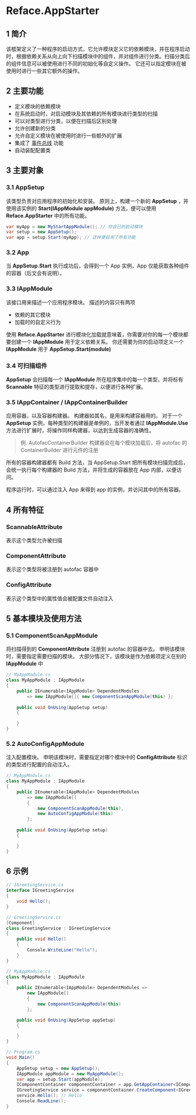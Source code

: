 # Reface.AppStarter

## 1 简介

该框架定义了一种程序的启动方式，它允许模块定义它的依赖模块，并在程序启动时，根据依赖关系从向上向下扫描模块中的组件，并对组件进行分类。扫描分类后的组件信息可以被使用进行不同的初始化等自定义操作。
它还可以指定模块在被使用时进行一些其它额外的操作。

## 2 主要功能

* 定义模块的依赖模块
* 在系统启动时，对启动模块及其依赖的所有模块进行类型的扫描
* 可以对类型进行分类，以便在扫描后区别处理
* 允许创建新的分类
* 允许自定义模块在被使用时进行一些额外的扩展
* 集成了 [事件总线](https://github.com/ShimizuShiori/EventBus) 功能
* 自动装配配置类

## 3 主要对象

### 3.1 AppSetup

该类型负责对应用程序的初始化和安装。
原则上，构建一个新的 **AppSetup** ，并使用该实例的 **Start(IAppModule appModule)** 方法，便可以使用 **Reface.AppStarter** 中的所有功能。
```csharp
var myApp = new MyStartAppModule(); // 你自已的启动模块
var setup = new AppSetup();
var app = setup.Start(myApp); // 这样便启用了所有功能
```

### 3.2 App

当 **AppSetup.Start** 执行成功后，会得到一个 App 实例，App 仅能获取各种组件的容器（后文会有说明）。

### 3.3 IAppModule

该接口用来描述一个应用程序模块。
描述的内容只有两项
* 依赖的其它模块
* 加载时的自定义行为

使用 **Reface.AppStarter** 进行模块化加载就意味着，你需要对你的每一个模块都要创建一个 **IAppModule** 用于定义依赖关系。
你还需要为你的启动项定义一个 **IAppModule** 用于 **AppSetup.Start(module)**

### 3.4 可扫描组件

**AppSetup** 会扫描每一个 **IAppModule** 所在程序集中的每一个类型，并将标有 **Scannable** 特征的类型进行提取和提存，以便进行各种扩展。

### 3.5 IAppContainer / IAppContainerBuilder

应用容器，以及容器构建器。
构建器如其名，是用来构建容器用的。
对于一个 **AppSetup** 实例，每种类型的构建器是单例的，当开发者通过 **IAppModule.Use** 方法进行扩展时，将操作同样构建器，以达到生成容器的准确性。
> 例. AutofacContainerBuilder 构建器会在每个模块加载后，将 autofac 的 ContainerBuilder 进行元件的注册

所有的容器构建器都有 Build 方法，当 AppSetup.Start 把所有模块扫描完成后，会统一执行每个构建器的 Build 方法，并将生成的容器放在 App 内部，以便访问。

程序运行时，可以通过注入 App 来得到 app 的实例，并访问其中的所有容器。

## 4 所有特征

### ScannableAttribute

表示这个类型允许被扫描

### ComponentAttribute

表示这个类型将被注册到 autofac 容器中

### ConfigAttribute

表示这个类型中的属性值会被配置文件自动注入

## 5 基本模块及使用方法

### 5.1 ComponentScanAppModule

将扫描得到的 **ComponentAttribute** 注册到 autofac 的容器中去。
申明该模块时，需要指定需要扫描的模块。
大部分情况下，该模块是作为依赖项定义在别的 **IAppModule** 中
```csharp
// MyAppModule.cs
class MyAppModule : IAppModule
{
    public IEnumerable<IAppModule> DependentModules 
        => new IAppModule[]{ new ComponentScanAppModule(this) };
    
    public void OnUsing(AppSetup setup)
    {

    }
}
```

### 5.2 AutoConfigAppModule

注入配置模块。
申明该模块时，需要指定对哪个模块中的 **ConfigAttribute** 标识的类型进行配置的自动注入。
```csharp
// MyAppModule.cs
class MyAppModule : IAppModule
{
    public IEnumerable<IAppModule> DependentModules 
        => new IAppModule[]
        { 
            new ComponentScanAppModule(this), 
            new AutoConfigAppModule(this) 
        };
    
    public void OnUsing(AppSetup setup)
    {

    }
}
```

## 6 示例

```csharp
// IGreetingService.cs
interface IGreetingService
{
    void Hello();
}

// GreetingService.cs
[Component]
class GreetingService : IGreetingService
{
    public void Hello()
    {
        Console.WriteLine("Hello");
    }
}

// MyAppModule.cs
class MyAppModule : IAppModule
{
    public IEnumerable<IAppModule> DependentModules =>
        new IAppModule[]
        {
            new ComponentScanAppModule(this)
        };

    public void OnUsing(AppSetup appSetup)
    {

    }
}

// Program.cs
void Main()
{
    AppSetup setup = new AppSetup();
    IAppModule appModule = new MyAppModule();
    var app = setup.Start(appModule);
    IComponentContainer componentContainer = app.GetAppContainer<IComponentContainer>();
    IGreetingService service = componentContainer.CreateComponent<IGreetingService>();
    service.Hello(); // Hello
    Console.ReadLine();
}
```

